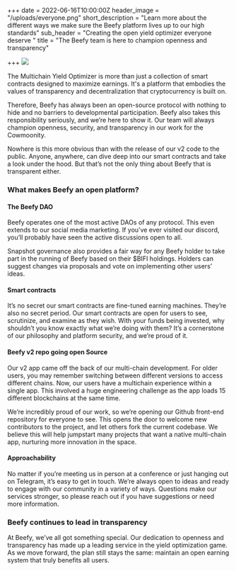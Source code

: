 +++
date = 2022-06-16T10:00:00Z
header_image = "/uploads/everyone.png"
short_description = "Learn more about the different ways we make sure the Beefy platform lives up to our high standards"
sub_header = "Creating the open yield optimizer everyone deserve "
title = "The Beefy team is here to champion openness and transparency"

+++
![](/uploads/everyone.png)

The Multichain Yield Optimizer is more than just a collection of smart contracts designed to maximize earnings. It's a platform that embodies the values of transparency and decentralization that cryptocurrency is built on.

Therefore, Beefy has always been an open-source protocol with nothing to hide and no barriers to developmental participation. Beefy also takes this responsibility seriously, and we’re here to show it. Our team will always champion openness, security, and transparency in our work for the Cowmoonity.

Nowhere is this more obvious than with the release of our v2 code to the public. Anyone, anywhere, can dive deep into our smart contracts and take a look under the hood. But that’s not the only thing about Beefy that is transparent either.

### What makes Beefy an open platform?

#### The Beefy DAO

Beefy operates one of the most active DAOs of any protocol. This even extends to our social media marketing. If you’ve ever visited our discord, you’ll probably have seen the active discussions open to all.

Snapshot governance also provides a fair way for any Beefy holder to take part in the running of Beefy based on their $BIFI holdings. Holders can suggest changes via proposals and vote on implementing other users’ ideas.

#### Smart contracts

It’s no secret our smart contracts are fine-tuned earning machines. They’re also no secret period. Our smart contracts are open for users to see, scrutinize, and examine as they wish. With your funds being invested, why shouldn’t you know exactly what we’re doing with them? It’s a cornerstone of our philosophy and platform security, and we’re proud of it.

#### Beefy v2 repo going open Source

Our v2 app came off the back of our multi-chain development. For older users, you may remember switching between different versions to access different chains. Now, our users have a multichain experience within a single app. This involved a huge engineering challenge as the app loads 15 different blockchains at the same time.

We’re incredibly proud of our work, so we’re opening our Github front-end repository for everyone to see. This opens the door to welcome new contributors to the project, and let others fork the current codebase. We believe this will help jumpstart many projects that want a native multi-chain app, nurturing more innovation in the space.

#### Approachability

No matter if you’re meeting us in person at a conference or just hanging out on Telegram, it’s easy to get in touch. We’re always open to ideas and ready to engage with our community in a variety of ways. Questions make our services stronger, so please reach out if you have suggestions or need more information.

### Beefy continues to lead in transparency

At Beefy, we’ve all got something special. Our dedication to openness and transparency has made up a leading service in the yield optimization game. As we move forward, the plan still stays the same: maintain an open earning system that truly benefits all users.